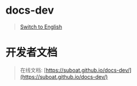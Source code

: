 # docs-dev

> [Switch to English](/en/)

# 开发者文档

> 在线文档: [https://suboat.github.io/docs-dev/](https://suboat.github.io/docs-dev/)
